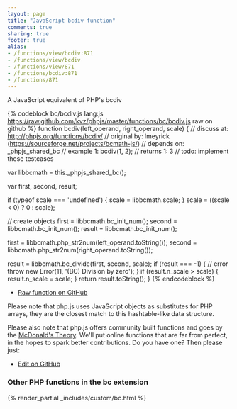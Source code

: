 ```yaml
---
layout: page
title: "JavaScript bcdiv function"
comments: true
sharing: true
footer: true
alias:
- /functions/view/bcdiv:871
- /functions/view/bcdiv
- /functions/view/871
- /functions/bcdiv:871
- /functions/871
---
```

<!-- Generated by Rakefile:build -->
A JavaScript equivalent of PHP's bcdiv

{% codeblock bc/bcdiv.js lang:js https://raw.github.com/kvz/phpjs/master/functions/bc/bcdiv.js raw on github %}
function bcdiv(left_operand, right_operand, scale) {
  //  discuss at: http://phpjs.org/functions/bcdiv/
  // original by: lmeyrick (https://sourceforge.net/projects/bcmath-js/)
  //  depends on: _phpjs_shared_bc
  //   example 1: bcdiv(1, 2);
  //   returns 1: 3
  //        todo: implement these testcases

  var libbcmath = this._phpjs_shared_bc();

  var first, second, result;

  if (typeof scale === 'undefined') {
    scale = libbcmath.scale;
  }
  scale = ((scale < 0) ? 0 : scale);

  // create objects
  first = libbcmath.bc_init_num();
  second = libbcmath.bc_init_num();
  result = libbcmath.bc_init_num();

  first = libbcmath.php_str2num(left_operand.toString());
  second = libbcmath.php_str2num(right_operand.toString());

  result = libbcmath.bc_divide(first, second, scale);
  if (result === -1) {
    // error
    throw new Error(11, '(BC) Division by zero');
  }
  if (result.n_scale > scale) {
    result.n_scale = scale;
  }
  return result.toString();
}
{% endcodeblock %}

 - [Raw function on GitHub](https://github.com/kvz/phpjs/blob/master/functions/bc/bcdiv.js)

Please note that php.js uses JavaScript objects as substitutes for PHP arrays, they are 
the closest match to this hashtable-like data structure. 

Please also note that php.js offers community built functions and goes by the 
[McDonald's Theory](https://medium.com/what-i-learned-building/9216e1c9da7d). We'll put online 
functions that are far from perfect, in the hopes to spark better contributions. 
Do you have one? Then please just: 

 - [Edit on GitHub](https://github.com/kvz/phpjs/edit/master/functions/bc/bcdiv.js)


### Other PHP functions in the bc extension
{% render_partial _includes/custom/bc.html %}
